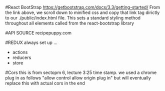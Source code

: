 #React BootStrap
https://getbootstrap.com/docs/3.3/getting-started/
From the link above, we scroll down to minified css and copy that link tag dirictly to our ./public/index.html file. This sets a standard styling method throughout all elements called from the react-bootstrap library

#API SOURCE
recipepuppy.com

#REDUX
always set up ...
 - actions
 - reducers
 - store

#Cors
this is from sectopm 6, lecture 3:25 time stamp. we used a chrome plug in as follows 
"allow control allow origin plug in"
but will eventually replace this with actual cors in the end